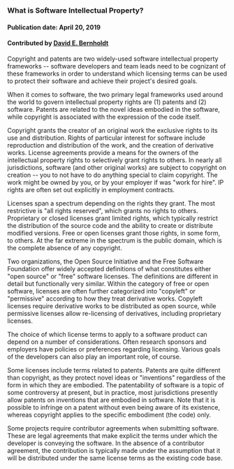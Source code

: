### What is Software Intellectual Property?
#### Publication date: April 20, 2019
#### Contributed by [David E. Bernholdt](https://github.com/bernhold)

<!--deck start--->
Copyright and patents are two widely-used software intellectual property frameworks -- software developers and team leads need to be cognizant of these frameworks in order to understand which licensing terms can be used to protect their software and achieve their project's desired goals.

<!--deck end--->

<!--body start--->
When it comes to software, the two primary legal frameworks used around the world to govern intellectual property rights are (1) patents and (2) software.  Patents are related to the novel ideas embodied in the software, while copyright is associated with the expression of the code itself.

Copyright grants the creator of an original work the exclusive rights to its use and distribution.  Rights of particular interest for software include reproduction and distribution of the work, and the creation of derivative works.  License agreements provide a means for the owners of the intellectual property rights to selectively grant rights to others.  In nearly all jurisdictions, software (and other original works) are subject to copyright on creation -- you to not have to do anything special to claim copyright. The work might be owned by you, or by your employer if was "work for hire".  IP rights are often set out explicitly in employment contracts.

Licenses span a spectrum depending on the rights they grant. The most restrictive is "all rights reserved", which grants no rights to others.  Proprietary or closed licenses grant limited rights, which typically restrict the distribution of the source code and the ability to create or distribute modified versions.  Free or open licenses grant those rights, in some form, to others.  At the far extreme in the spectrum is the public domain, which is the complete absence of any copyright.

Two organizations, the Open Source Initiative and the Free Software Foundation offer widely accepted definitions of what constitutes either "open source" or "free" software licenses.  The definitions are different in detail but functionally very similar.  Within the category of free or open software, licenses are often further categorized into "copyleft" or "permissive" according to how they treat derivative works.  Copyleft licenses require derivative works to be distributed as open source, while permissive licenses allow re-licensing of derivatives, including proprietary licenses.

The choice of which license terms to apply to a software product can depend on a number of considerations.  Often research sponsors and employers have policies or preferences regarding licensing.  Various goals of the developers can also play an important role, of course.

Some licenses include terms related to patents.  Patents are quite different than copyright, as they protect novel ideas or "inventions" regardless of the form in which they are embodied.  The patentability of software is a topic of some controversy at present, but in practice, most jurisdictions presently allow patents on inventions that are embodied in software.  Note that it is possible to infringe on a patent without even being aware of its existence, whereas copyright applies to the specific embodiment (the code) only.

Some projects require contributor agreements when submitting software.  These are legal agreements that make explicit the terms under which the developer is conveying the software.  In the absence of a contributor agreement, the contribution is typically made under the assumption that it will be distributed under the same license terms as the existing code base.
<!--body end--->


<!---
Publish: yes
Pinned: yes
Topics: licensing
--->
